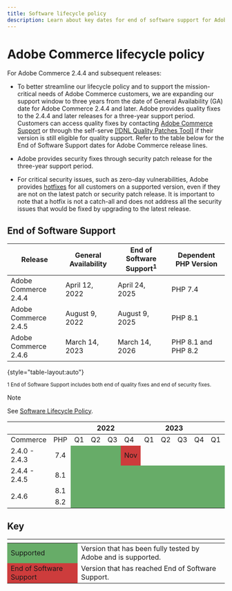 ```yaml
---
title: Software lifecycle policy
description: Learn about key dates for end of software support for Adobe Commerce releases.
---
```


# Adobe Commerce lifecycle policy

For Adobe Commerce 2.4.4 and subsequent releases:

-  To better streamline our lifecycle policy and to support the mission-critical needs of Adobe Commerce customers, we are expanding our support window to three years from the date of General Availability (GA) date for Adobe Commerce 2.4.4 and later. Adobe provides quality fixes to the 2.4.4 and later releases for a three-year support period. Customers can access quality fixes by contacting [Adobe Commerce Support](https://experienceleague.adobe.com/docs/commerce-knowledge-base/kb/help-center-guide/magento-help-center-user-guide.html) or through the self-serve [[!DNL Quality Patches Tool]](https://experienceleague.adobe.com/tools/commerce-quality-patches/index.html) if their version is still eligible for quality support. Refer to the table below for the End of Software Support dates for Adobe Commerce release lines.

-  Adobe provides security fixes through security patch release for the three-year support period.

-  For critical security issues, such as zero-day vulnerabilities, Adobe provides [hotfixes](https://support.magento.com/hc/en-us/sections/360003869892-Known-issues-patches-attached-) for all customers on a supported version, even if they are not on the latest patch or security patch release. It is important to note that a hotfix is not a catch-all and does not address all the security issues that would be fixed by upgrading to the latest release.

## End of Software Support

| Release                    | General Availability | End of Software Support<sup>1</sup> | Dependent PHP Version |
|----------------------------|----------------------|-------------------------------------|-----------------------|
| Adobe Commerce 2.4.4       | April 12, 2022       | April 24, 2025                      | PHP 7.4               |
| Adobe Commerce 2.4.5       | August 9, 2022       | August 9, 2025                      | PHP 8.1               |
| Adobe Commerce 2.4.6       | March 14, 2023       | March 14, 2026                      | PHP 8.1 and PHP 8.2   |

{style="table-layout:auto"}

<sup>1 End of Software Support includes both end of quality fixes and end of security fixes.</sup><br>

>[!NOTE]
>
>See [Software Lifecycle Policy](https://www.adobe.com/content/dam/cc/en/legal/terms/enterprise/pdfs/Adobe-Commerce-Software-Lifecycle-Policy.pdf).

<table style="table-layout:auto">
<thead>
  <tr>
    <th colspan="2"></th>
    <th colspan="4">2022</th>
    <th colspan="4">2023</th>
    <th colspan="4">2024</th>
    <th colspan="4">2025</th>
    <th colspan="4">2026</th>
  </tr>
</thead>
<tbody>
  <tr>
    <td>Commerce</td>
    <td>PHP</td>
    <td>Q1</td>
    <td>Q2</td>
    <td>Q3</td>
    <td>Q4</td>
    <td>Q1</td>
    <td>Q2</td>
    <td>Q3</td>
    <td>Q4</td>
    <td>Q1</td>
    <td>Q2</td>
    <td>Q3</td>
    <td>Q4</td>
    <td>Q1</td>
    <td>Q2</td>
    <td>Q3</td>
    <td>Q4</td>
    <td>Q1</td>
    <td>Q2</td>
    <td>Q3</td>
    <td>Q4</td>
  </tr>
  <tr>
    <td>2.4.0 - 2.4.3</td>
    <td style="text-align:center">7.4</td>
    <td colspan="3" style="background-color:#67ac68;"></td>
    <td style="background-color:#cd3c3c;">Nov</td>
    <td colspan="16"></td>
  </tr>
  <tr>
    <td>2.4.4 - 2.4.5</td>
    <td style="text-align:center">8.1</td>
    <td colspan="12" style="background-color:#67ac68;"></td>
    <td rowspan="2" style="background-color:#cd3c3c;">Jan</td>
    <td colspan="7"></td>
  </tr>
  <tr>
    <td rowspan="2">2.4.6</td>
    <td style="text-align:center">8.1</td>
    <td colspan="12" style="background-color:#67ac68;"></td>
    <td colspan="7"></td>
  </tr>
  <tr>
    <td style="text-align:center">8.2</td>
    <td colspan="16" style="background-color:#67ac68;"></td>
    <td style="background-color:#cd3c3c;">Jan</td>
    <td colspan="3"></td>
  </tr>
</tbody>
</table>

## Key

<table style="table-layout:auto">
  <thead>
   <tr>
    <th></th>
    <th></th>
   </tr>
  </thead>
 <tbody>
  <tr>
   <td style="background-color:#67ac68;">Supported</td>
   <td>Version that has been fully tested by Adobe and is supported.</td>
  </tr>
  <tr>
   <td style="background-color:#cd3c3c;">End of Software Support</td>
   <td>Version that has reached End of Software Support.</td>
  </tr>
 </tbody>
</table>
